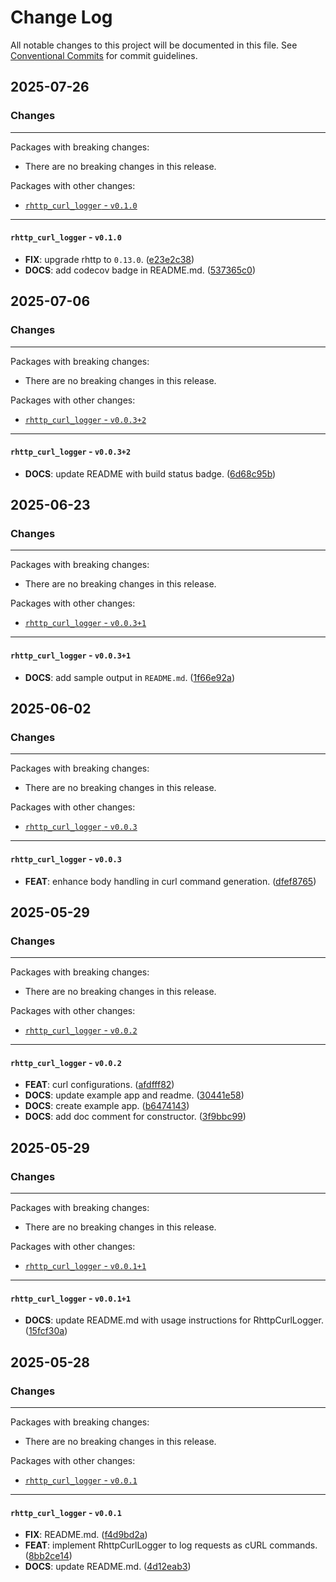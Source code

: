 # Change Log

All notable changes to this project will be documented in this file.
See [Conventional Commits](https://conventionalcommits.org) for commit guidelines.

## 2025-07-26

### Changes

---

Packages with breaking changes:

 - There are no breaking changes in this release.

Packages with other changes:

 - [`rhttp_curl_logger` - `v0.1.0`](#rhttp_curl_logger---v010)

---

#### `rhttp_curl_logger` - `v0.1.0`

 - **FIX**: upgrade rhttp to `0.13.0`. ([e23e2c38](https://github.com/albinpk/rhttp_curl_logger/commit/e23e2c3849d2244796f9b492d7fe8cc85d107f11))
 - **DOCS**: add codecov badge in README.md. ([537365c0](https://github.com/albinpk/rhttp_curl_logger/commit/537365c08d0276a3d23f22395edc6b6b6938822c))


## 2025-07-06

### Changes

---

Packages with breaking changes:

 - There are no breaking changes in this release.

Packages with other changes:

 - [`rhttp_curl_logger` - `v0.0.3+2`](#rhttp_curl_logger---v0032)

---

#### `rhttp_curl_logger` - `v0.0.3+2`

 - **DOCS**: update README with build status badge. ([6d68c95b](https://github.com/albinpk/rhttp_curl_logger/commit/6d68c95b3718014712bb7ab438403e9f0719a199))


## 2025-06-23

### Changes

---

Packages with breaking changes:

 - There are no breaking changes in this release.

Packages with other changes:

 - [`rhttp_curl_logger` - `v0.0.3+1`](#rhttp_curl_logger---v0031)

---

#### `rhttp_curl_logger` - `v0.0.3+1`

 - **DOCS**: add sample output in `README.md`. ([1f66e92a](https://github.com/albinpk/rhttp_curl_logger/commit/1f66e92a15de4ad79e26f82cf0cf09870590a32c))


## 2025-06-02

### Changes

---

Packages with breaking changes:

 - There are no breaking changes in this release.

Packages with other changes:

 - [`rhttp_curl_logger` - `v0.0.3`](#rhttp_curl_logger---v003)

---

#### `rhttp_curl_logger` - `v0.0.3`

 - **FEAT**: enhance body handling in curl command generation. ([dfef8765](https://github.com/albinpk/rhttp_curl_logger/commit/dfef876506176de94e6e2700020d932c082b17b9))


## 2025-05-29

### Changes

---

Packages with breaking changes:

 - There are no breaking changes in this release.

Packages with other changes:

 - [`rhttp_curl_logger` - `v0.0.2`](#rhttp_curl_logger---v002)

---

#### `rhttp_curl_logger` - `v0.0.2`

 - **FEAT**: curl configurations. ([afdfff82](https://github.com/albinpk/rhttp_curl_logger/commit/afdfff82c7a34e19fcfa22678e49f74ef7670b2e))
 - **DOCS**: update example app and readme. ([30441e58](https://github.com/albinpk/rhttp_curl_logger/commit/30441e58fa6a54aef44d5dfee3f895fbe67a0b33))
 - **DOCS**: create example app. ([b6474143](https://github.com/albinpk/rhttp_curl_logger/commit/b6474143648d9c6b7e36bbfdacc5ccb5495023bd))
 - **DOCS**: add doc comment for constructor. ([3f9bbc99](https://github.com/albinpk/rhttp_curl_logger/commit/3f9bbc99e4b749a467346e5a70f5583f11380f45))


## 2025-05-29

### Changes

---

Packages with breaking changes:

 - There are no breaking changes in this release.

Packages with other changes:

 - [`rhttp_curl_logger` - `v0.0.1+1`](#rhttp_curl_logger---v0011)

---

#### `rhttp_curl_logger` - `v0.0.1+1`

 - **DOCS**: update README.md with usage instructions for RhttpCurlLogger. ([15fcf30a](https://github.com/albinpk/rhttp_curl_logger/commit/15fcf30ac353d0bf1c1f0b5d6483275a4a796140))


## 2025-05-28

### Changes

---

Packages with breaking changes:

 - There are no breaking changes in this release.

Packages with other changes:

 - [`rhttp_curl_logger` - `v0.0.1`](#rhttp_curl_logger---v001)

---

#### `rhttp_curl_logger` - `v0.0.1`

 - **FIX**: README.md. ([f4d9bd2a](https://github.com/albinpk/rhttp_curl_logger/commit/f4d9bd2a2390d86e413a679c8ca9eb492ed4081f))
 - **FEAT**: implement RhttpCurlLogger to log requests as cURL commands. ([8bb2ce14](https://github.com/albinpk/rhttp_curl_logger/commit/8bb2ce146a3942e7ea97018bca0ce417bc497dca))
 - **DOCS**: update README.md. ([4d12eab3](https://github.com/albinpk/rhttp_curl_logger/commit/4d12eab3dba979199fa528ef1e567e5facafa3ab))

